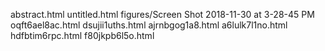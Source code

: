 abstract.html
untitled.html
figures/Screen Shot 2018-11-30 at 3-28-45 PM
oqft6ael8ac.html
dsujii1uths.html
ajrnbgog1a8.html
a6lulk7l1no.html
hdfbtim6rpc.html
f80jkpb6l5o.html